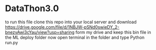 # DataThon3.0
to run this file clone this repo into your local server
and download https://drive.google.com/file/d/1NBJW-pSNd0swieDY_2-bnezvAwi3cYau/view?usp=sharing form my drive and keep this bin file in the ML deploy folder
now open terminal in the folder and type Python run.py
